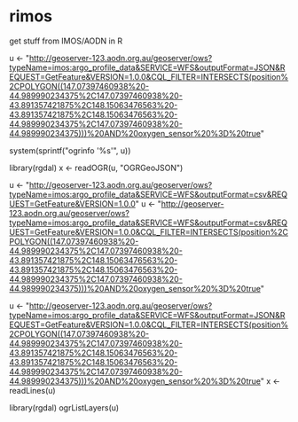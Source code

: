 # rimos
get stuff from IMOS/AODN in R

u <- "http://geoserver-123.aodn.org.au/geoserver/ows?typeName=imos:argo_profile_data&SERVICE=WFS&outputFormat=JSON&REQUEST=GetFeature&VERSION=1.0.0&CQL_FILTER=INTERSECTS(position%2CPOLYGON((147.07397460938%20-44.989990234375%2C147.07397460938%20-43.891357421875%2C148.15063476563%20-43.891357421875%2C148.15063476563%20-44.989990234375%2C147.07397460938%20-44.989990234375)))%20AND%20oxygen_sensor%20%3D%20true"


system(sprintf("ogrinfo '%s'", u))

library(rgdal)
x <- readOGR(u, "OGRGeoJSON")



u <- "http://geoserver-123.aodn.org.au/geoserver/ows?typeName=imos:argo_profile_data&SERVICE=WFS&outputFormat=csv&REQUEST=GetFeature&VERSION=1.0.0"
u <- "http://geoserver-123.aodn.org.au/geoserver/ows?typeName=imos:argo_profile_data&SERVICE=WFS&outputFormat=csv&REQUEST=GetFeature&VERSION=1.0.0&CQL_FILTER=INTERSECTS(position%2CPOLYGON((147.07397460938%20-44.989990234375%2C147.07397460938%20-43.891357421875%2C148.15063476563%20-43.891357421875%2C148.15063476563%20-44.989990234375%2C147.07397460938%20-44.989990234375)))%20AND%20oxygen_sensor%20%3D%20true"

u <- "http://geoserver-123.aodn.org.au/geoserver/ows?typeName=imos:argo_profile_data&SERVICE=WFS&outputFormat=JSON&REQUEST=GetFeature&VERSION=1.0.0&CQL_FILTER=INTERSECTS(position%2CPOLYGON((147.07397460938%20-44.989990234375%2C147.07397460938%20-43.891357421875%2C148.15063476563%20-43.891357421875%2C148.15063476563%20-44.989990234375%2C147.07397460938%20-44.989990234375)))%20AND%20oxygen_sensor%20%3D%20true"
x <- readLines(u)

library(rgdal)
ogrListLayers(u)


